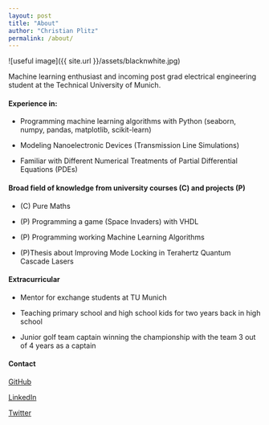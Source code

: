 ```yaml
---
layout: post
title: "About"
author: "Christian Plitz"
permalink: /about/
---
```


![useful image]({{ site.url }}/assets/blacknwhite.jpg)

Machine learning enthusiast and incoming post grad electrical engineering student at the Technical University of Munich. 

#### Experience in: 

* Programming machine learning algorithms with Python (seaborn, numpy, pandas, matplotlib, scikit-learn)

* Modeling Nanoelectronic Devices (Transmission Line Simulations)

* Familiar with Different Numerical Treatments of Partial Differential Equations (PDEs)


#### Broad field of knowledge from university courses (C) and projects (P)

* (C) Pure Maths 

* (P) Programming a game (Space Invaders) with VHDL

* (P) Programming working Machine Learning Algorithms

* (P)Thesis about Improving Mode Locking in Terahertz Quantum Cascade Lasers 


#### Extracurricular

* Mentor for exchange students at TU Munich

* Teaching primary school and high school kids for two years back in high school

* Junior golf team captain winning the championship with the team 3 out of 4 years as a captain

#### Contact

[GitHub](https://github.com/chrischris96/)

[LinkedIn](https://www.linkedin.com/in/christian-plitz-303180101/)

[Twitter](https://twitter.com/ChristianPlitz)


